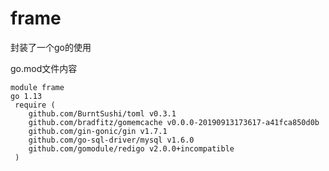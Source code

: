 # frame
封装了一个go的使用

go.mod文件内容

    module frame
    go 1.13
     require (
        github.com/BurntSushi/toml v0.3.1
        github.com/bradfitz/gomemcache v0.0.0-20190913173617-a41fca850d0b
        github.com/gin-gonic/gin v1.7.1
        github.com/go-sql-driver/mysql v1.6.0
        github.com/gomodule/redigo v2.0.0+incompatible
     )
